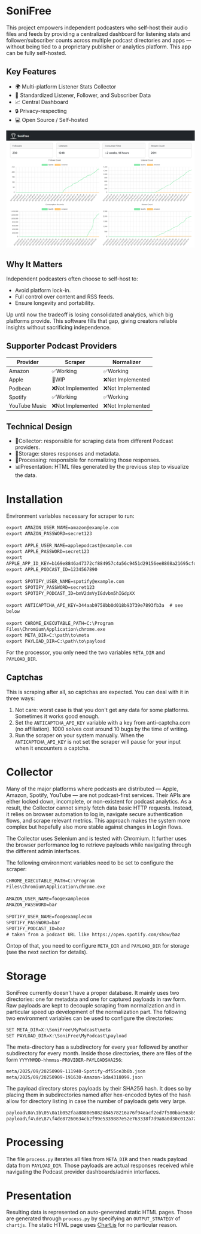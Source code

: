 # SoniFree

This project empowers independent podcasters who self-host their audio files and feeds by providing a centralized
dashboard for listening stats and follower/subscriber counts across multiple podcast directories and apps — without
being tied to a proprietary publisher or analytics platform. This app can be fully self-hosted.

## Key Features

* 🌍 Multi-platform Listener Stats Collector
* 👥 Standardized Listener, Follower, and Subscriber Data
* 📈 Central Dashboard
* 🔒 Privacy-respecting
* 💻 Open Source / Self-hosted

![Screenshot of SoniFree Dashboard, showing graphs going upwards](/resources/screenshot1.png?raw=true "SoniFree Dashboard")

## Why It Matters

Independent podcasters often choose to self-host to:

* Avoid platform lock-in.
* Full control over content and RSS feeds.
* Ensure longevity and portability.

Up until now the tradeoff is losing consolidated analytics, which big platforms provide. This software fills that gap,
giving creators reliable insights without sacrificing independence.

## Supporter Podcast Providers

| Provider      | Scraper          | Normalizer       |
|---------------|------------------|------------------|
| Amazon        | ✅Working         | ✅Working         |
| Apple         | 🚧WIP            | ❌Not Implemented |
| Podbean       | ❌Not Implemented | ❌Not Implemented |
| Spotify       | ✅Working         | ✅Working         |
| YouTube Music | ❌Not Implemented | ❌Not Implemented |

## Technical Design

* 🤖Collector: responsible for scraping data from different Podcast providers.
* 💾Storage: stores responses and metadata.
* 🔄Processing: responsible for normalizing those responses.
* 📊Presentation: HTML files generated by the previous step to visualize the data.

# Installation

Environment variables necessary for scraper to run:

```
export AMAZON_USER_NAME=amazon@example.com
export AMAZON_PASSWORD=secret123

export APPLE_USER_NAME=applepodcast@example.com
export APPLE_PASSWORD=secret123
export APPLE_APP_ID_KEY=b169e8846a47372cf884957c4a56c9451d29156ee8808a21695cfd530be8d518
export APPLE_PODCAST_ID=1234567890

export SPOTIFY_USER_NAME=spotify@example.com
export SPOTIFY_PASSWORD=secret123
export SPOTIFY_PODCAST_ID=bmV2dmVyIGdvbm5hIGdpXX

export ANTICAPTCHA_API_KEY=344aab9758bb0d018b93739e7893fb3a  # see below

export CHROME_EXECUTABLE_PATH=C:\Program Files\Chromium\Application\chrome.exe
export META_DIR=C:\path\to\meta
export PAYLOAD_DIR=C:\path\to\payload
```

For the processor, you only need the two variables `META_DIR` and `PAYLOAD_DIR`.

## Captchas

This is scraping after all, so captchas are expected. You can deal with it in three ways:

1. Not care: worst case is that you don't get any data for some platforms. Sometimes it works good enough.
2. Set the `ANTICAPTCHA_API_KEY` variable with a key from anti-captcha.com (no affiliation). 1000 solves cost around
   10 bugs by the time of writing.
3. Run the scraper on your system manually. When the `ANTICAPTCHA_API_KEY` is not set the scraper will pause for your
   input when it encounters a captcha.

# Collector

Many of the major platforms where podcasts are distributed — Apple, Amazon, Spotify, YouTube — are not podcast-first
services. Their APIs are either locked down, incomplete, or non-existent for podcast analytics. As a result, the
Collector cannot simply fetch data basic HTTP requests. Instead, it relies on browser automation to log in, navigate
secure authentication flows, and scrape relevant metrics. This approach makes the system more complex but hopefully also
more stable against changes in Login flows.

The Collector uses Selenium and is tested with Chromium. It further uses the browser performance log to retrieve
payloads while navigating through the different admin interfaces.

The following environment variables need to be set to configure the scraper:

```
CHROME_EXECUTABLE_PATH=C:\Program Files\Chromium\Application\chrome.exe

AMAZON_USER_NAME=foo@examplecom
AMAZON_PASSWORD=bar

SPOTIFY_USER_NAME=foo@examplecom
SPOTIFY_PASSWORD=bar
SPOTIFY_PODCAST_ID=baz
# taken from a podcast URL like https://open.spotify.com/show/baz
```

Ontop of that, you need to configure `META_DIR` and `PAYLOAD_DIR` for storage (see the next section for details).

# Storage

SoniFree currently doesn't have a proper database. It mainly uses two directories: one for metadata and one for captured
payloads in raw form. Raw payloads are kept to decouple scraping from normalization and in particular speed up
development of the normalization part. The following two environment variables can be used to configure the directories:

```
SET META_DIR=X:\SoniFree\MyPodcast\meta
SET PAYLOAD_DIR=X:\SoniFree\MyPodcast\payload
```

The meta-directory has a subdirectory for every year followed by another subdirectory for every month. Inside those
directories, there are files of the form `YYYYMMDD-hhmmss-PROVIDER-PAYLOADSHA256`:

```
meta/2025/09/20250909-111940-Spotify-df55ce3b0b.json
meta/2025/09/20250909-191630-Amazon-1da4318099.json
```

The payload directory stores payloads by their SHA256 hash. It does so by placing them in subdirectories named after
hex-encoded bytes of the hash allow for directory listing in case the number of payloads gets very large.

```
payload\0a\1b\05\0a1b052faa8880e5082d84578216a76f94eacf2ed7f580bae563b51227614ed1
payload\f4\de\87\f4de87260634cb2f99e5339887e52e763338f7d9a8a0d30c012a722a54a0e05b
```

# Processing

The file `process.py` iterates all files from `META_DIR` and then reads payload data from `PAYLOAD_DIR`. Those payloads
are actual responses received while navigating the Podcast provider dashboards/admin interfaces.

# Presentation

Resulting data is represented on auto-generated static HTML pages. Those are generated through `process.py` by
specifying an `OUTPUT_STRATEGY` of `chartjs`. The static HTML page uses [Chart.js](https://www.chartjs.org/) for no
particular reason.
